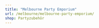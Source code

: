 ```yaml
---
title: "Melbourne Party Emporium"
url: /melbourne/melbourne-party-emporium/
shop: Partyzubehör
---
```

